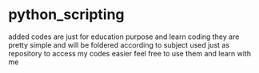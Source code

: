 # python_scripting
added codes are just for education purpose and learn coding
they are pretty simple and will be foldered according to subject
used just as repository to access my codes easier feel free to use them and learn with me

